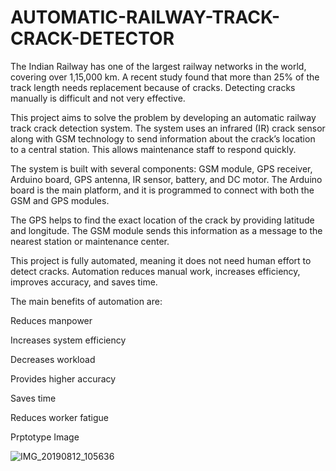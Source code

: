 # AUTOMATIC-RAILWAY-TRACK-CRACK-DETECTOR

The Indian Railway has one of the largest railway networks in the world, covering over 1,15,000 km. A recent study found that more than 25% of the track length needs replacement because of cracks. Detecting cracks manually is difficult and not very effective.

This project aims to solve the problem by developing an automatic railway track crack detection system. The system uses an infrared (IR) crack sensor along with GSM technology to send information about the crack’s location to a central station. This allows maintenance staff to respond quickly.

The system is built with several components: GSM module, GPS receiver, Arduino board, GPS antenna, IR sensor, battery, and DC motor. The Arduino board is the main platform, and it is programmed to connect with both the GSM and GPS modules.

The GPS helps to find the exact location of the crack by providing latitude and longitude. The GSM module sends this information as a message to the nearest station or maintenance center.

This project is fully automated, meaning it does not need human effort to detect cracks. Automation reduces manual work, increases efficiency, improves accuracy, and saves time.

The main benefits of automation are:

Reduces manpower

Increases system efficiency

Decreases workload

Provides higher accuracy

Saves time

Reduces worker fatigue

Prptotype Image

![IMG_20190812_105636](https://github.com/user-attachments/assets/161f567b-c271-481c-b36c-184d8ba18e7d)
